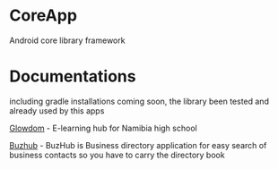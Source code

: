 # CoreApp
Android core library framework
# Documentations 
including gradle installations coming soon, the library been tested and already used by this apps

[Glowdom](glowdom.com) - E-learning hub for Namibia high school

[Buzhub]() - BuzHub is Business directory application for easy search of business contacts so you have to carry the directory book


